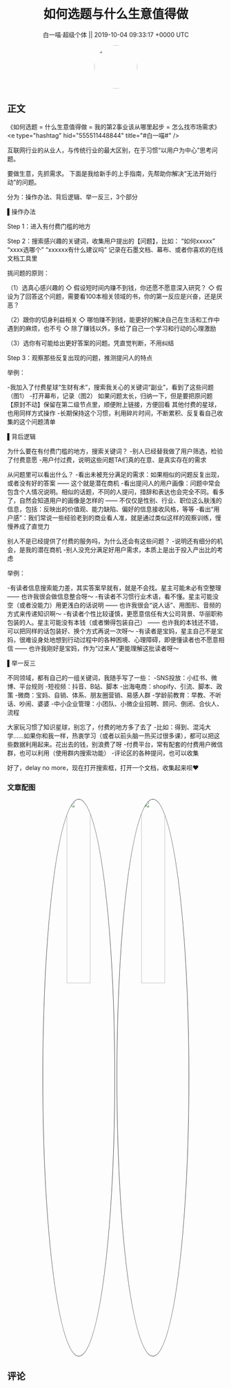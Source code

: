 <h1 align="center">如何选题与什么生意值得做</h1>




<p align="center">
    <a>白一喵·超级个体 || 2019-10-04 09:33:17 &#43;0000 UTC</a>
</p>

<div align="center">
    <img src="https://images.zsxq.com/FrhfOUekGDKoZb1ahsi1SyZ_2Sb6?e=1590940799&amp;token=kIxbL07-8jAj8w1n4s9zv64FuZZNEATmlU_Vm6zD:C7sBILrdfJQd5kG85JKTUn_sj2o=" width="100" height="100" style="border:1px solid;border-radius:50%; color:#ffffff"/>
</div>




## 正文

<div>
《如何选题 = 什么生意值得做 = 我的第2事业该从哪里起步 = 怎么找市场需求》&lt;e type=&#34;hashtag&#34; hid=&#34;555511448844&#34; title=&#34;#白一喵#&#34; /&gt; 

互联网行业的从业人，与传统行业的最大区别，在于习惯“以用户为中心”思考问题。

要做生意，先抓需求。
下面是我给新手的上手指南，先帮助你解决“无法开始行动”的问题。

分为：操作办法、背后逻辑、举一反三，3个部分


▌操作办法

Step 1：进入有付费门槛的地方

Step 2：搜索感兴趣的关键词，收集用户提出的【问题】，比如：
“如何xxxxx”
“xxxx选哪个”
“xxxxxx有什么建议吗”
记录在石墨文档、幕布、或者你喜欢的在线文档工具里

挑问题的原则：

（1）选真心感兴趣的
◇ 假设短时间内赚不到钱，你还愿不愿意深入研究？
◇ 假设为了回答这个问题，需要看100本相关领域的书，你的第一反应是兴奋，还是厌恶？

（2）跟你的切身利益相关
◇ 哪怕赚不到钱，能更好的解决自己在生活和工作中遇到的麻烦，也不亏
◇ 除了赚钱以外，多给了自己一个学习和行动的心理激励

（3）选你有可能给出更好答案的问题。凭直觉判断，不用纠结

Step 3：观察那些反复出现的问题，推测提问人的特点

举例：

-我加入了付费星球“生财有术”，搜索我关心的关键词“副业”，看到了这些问题（图1）
-打开幕布，记录（图2）
如果问题太长，归纳一下，但是要把原问题【原封不动】保留在第二级节点里，顺便附上链接，方便回看
其他付费的星球，也用同样方式操作
-长期保持这个习惯，利用碎片时间，不断累积、反复看自己收集的这个问题清单


▌背后逻辑

为什么要在有付费门槛的地方，搜索关键词？
-别人已经替我做了用户筛选，检验了付费意愿
-用户付过费，说明这些问题TA们真的在意、是真实存在的需求

从问题里可以看出什么？
-看出未被充分满足的需求：如果相似的问题反复出现，或者没有好的答案 —— 这个就是潜在商机
-看出提问人的用户画像：问题中常会包含个人情况说明。相似的话题，不同的人提问，措辞和表达也会完全不同。看多了，自然会知道用户的画像是怎样的 —— 不仅仅是性别、行业、职位这么肤浅的信息，包括：反映出的价值观、能力缺陷、偏好的信息接收风格，等等
-看出“用户感”：我们常说一些经验老到的商业看人准，就是通过类似这样的观察训练，慢慢养成了直觉力

别人不是已经提供了付费的服务吗，为什么还会有这些问题？
-说明还有细分的机会，是我的潜在商机
-别人没充分满足好用户需求，本质上是出于投入产出比的考虑

举例：

-有读者信息搜索能力差，其实答案早就有，就是不会找。星主可能未必有空整理 —— 也许我很会做信息整合呀～
-有读者不习惯行业术语，看不懂。星主可能没空（或者没能力）用更浅白的话说明 —— 也许我很会“说人话”、用图形、音频的方式来传递知识啊～
-有读者个性比较谨慎，更愿意信任有大公司背景、华丽职称包装的人。星主可能没有本钱（或者懒得包装自己） —— 也许我的本钱还不错，可以把同样的话包装好、换个方式再说一次呀～
-有读者是宝妈，星主自己不是宝妈，很难设身处地想到行动过程中的各种困境、心理障碍，即便懂读者也不愿意相信 —— 也许我刚好是宝妈，作为“过来人”更能理解这批读者呀～


▌举一反三

不同领域，都有自己的一组关键词，我随手写了一些：
-SNS投放：小红书、微博、平台规则
-短视频：抖音、B站、脚本
-出海电商：shopify、引流、脚本、政策
-微商：宝妈、自销、体系、朋友圈营销、易感人群
-学龄前教育：早教、不听话、吵闹、婆婆
-中小企业管理：小团队、小微企业招聘、顾问、倒闭、合伙人、流程

大家玩习惯了知识星球，别忘了，付费的地方多了去了
-比如：得到、混沌大学……如果你和我一样，热衷学习（或者以前头脑一热买过很多课），都可以把这些数据利用起来。花出去的钱，别浪费了呀
-付费平台，常有配套的付费用户微信群，也可以利用（使用群内搜索功能）
-评论区的各种提问，也可以收集

好了，delay no more，现在打开搜索框，打开一个文档，收集起来呗❤️
</div>

### 文章配图

<div class="image" align="center">

<img src="https://images.zsxq.com/Fg4Hd6fDV6i9eLsdOU7IOwpixeH3?imageMogr2/auto-orient/thumbnail/800x/format/jpg/blur/1x0/quality/75&amp;e=1590940799&amp;token=kIxbL07-8jAj8w1n4s9zv64FuZZNEATmlU_Vm6zD:JV-NZbxjOweKnD6TZevBUFk9XeA=" width="33%" height="33%" style="border:1px solid;border-radius:50%; color:#3c3f41"/>

<img src="https://images.zsxq.com/FgaA7ZhzIDj478UhzyIflBZ2DqOP?imageMogr2/auto-orient/thumbnail/800x/format/jpg/blur/1x0/quality/75&amp;e=1590940799&amp;token=kIxbL07-8jAj8w1n4s9zv64FuZZNEATmlU_Vm6zD:22sbN96tMORTItegZwS-r1FGUIA=" width="33%" height="33%" style="border:1px solid;border-radius:50%; color:#3c3f41"/>

</div>


## 评论

<div align="left">
<div>

</div>
</div>